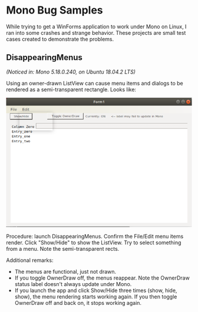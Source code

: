 # Mono Bug Samples #

While trying to get a WinForms application to work under Mono on Linux, I
ran into some crashes and strange behavior.  These projects are small test
cases created to demonstrate the problems.

## DisappearingMenus ##

*(Noticed in: Mono 5.18.0.240, on Ubuntu 18.04.2 LTS)*

Using an owner-drawn ListView can cause menu items and dialogs to be
rendered as a semi-transparent rectangle.  Looks like:

![screen cap](DisappearingMenus/sample.png)

Procedure: launch DisappearingMenus.  Confirm the File/Edit menu items
render.  Click "Show/Hide" to show the ListView.  Try to select something
from a menu.  Note the semi-transparent rects.

Additional remarks:

 * The menus are functional, just not drawn.
 * If you toggle OwnerDraw off, the menus reappear.  Note the OwnerDraw
   status label doesn't always update under Mono.
 * If you launch the app and click Show/Hide three times (show, hide, show),
   the menu rendering starts working again.  If you then toggle OwnerDraw off
   and back on, it stops working again.

